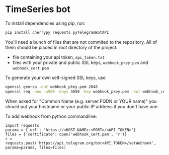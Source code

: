 # TimeSeries bot
To install dependencies using pip, run:
```sh
pip install cherrypy requests pyTelegramBotAPI
```

You'll need a bunch of files that are not commited to the repository. All of them should be placed in root directory of the project:
- file containing your api token, `api_token.txt `
- files with your private and public SSL keys, `webhook_pkey.pem` and `webhook_cert.pem`

To generate your own self-signed SSL keys, use
```sh
openssl genrsa -out webhook_pkey.pem 2048
openssl req -new -x509 -days 3650 -key webhook_pkey.pem -out webhook_cert.pem
```
When asked for "Common Name (e.g. server FQDN or YOUR name)" you should put your hostname or your public IP address if you don't have one.

To add webhook from python commandline:
```
import requests
params = {'url': 'https://<HOST_NAME>:<PORT>/<API_TOKEN>'}
files = {'certificate': open('webhook_cert.pem', 'r')}
r = requests.post('https://api.telegram.org/bot<API_TOKEN>/setWebhook', params=params, files=files)
```
